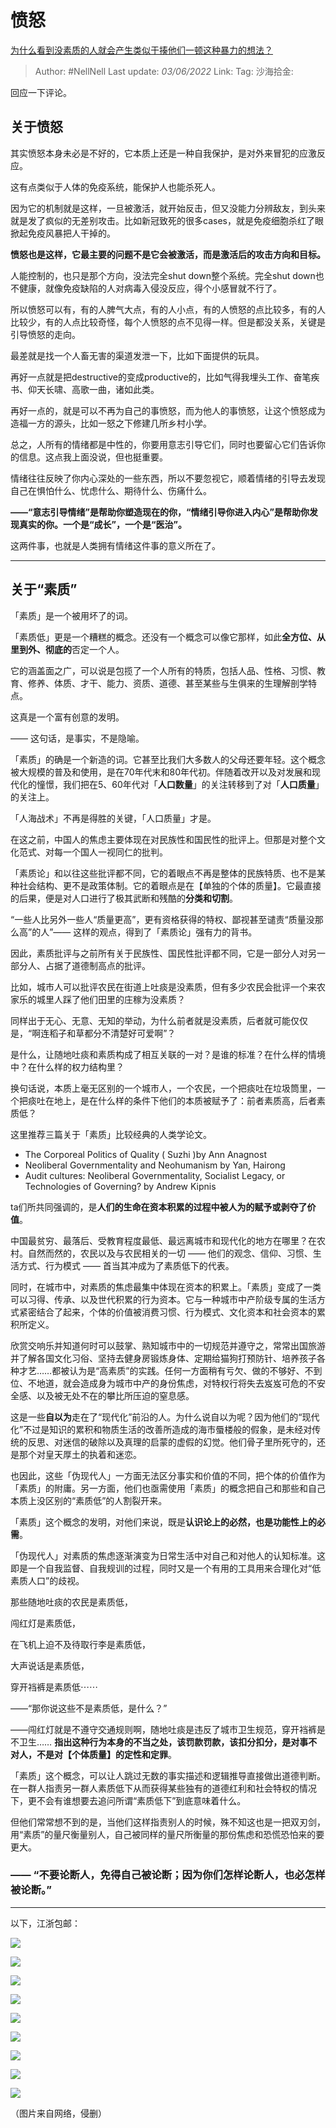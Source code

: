 # 愤怒

[为什么看到没素质的人就会产生类似于揍他们一顿这种暴力的想法？](https://www.zhihu.com/question/487861949/answer/2511453315)

> Author: #NellNell
> Last update: *03/06/2022*
> Link:
> Tag:
> 沙海拾金:

回应一下评论。

## 关于愤怒

其实愤怒本身未必是不好的，它本质上还是一种自我保护，是对外来冒犯的应激反应。

这有点类似于人体的免疫系统，能保护人也能杀死人。

因为它的机制就是这样，一旦被激活，就开始反击，但又没能力分辨敌友，到头来就是发了疯似的无差别攻击。比如新冠致死的很多cases，就是免疫细胞杀红了眼掀起免疫风暴把人干掉的。

**愤怒也是这样，它最主要的问题不是它会被激活，而是激活后的攻击方向和目标。**

人能控制的，也只是那个方向，没法完全shut down整个系统。完全shut down也不健康，就像免疫缺陷的人对病毒入侵没反应，得个小感冒就不行了。

所以愤怒可以有，有的人脾气大点，有的人小点，有的人愤怒的点比较多，有的人比较少，有的人点比较奇怪，每个人愤怒的点不见得一样。但是都没关系，关键是引导愤怒的走向。

最差就是找一个人畜无害的渠道发泄一下，比如下面提供的玩具。

再好一点就是把destructive的变成productive的，比如气得我埋头工作、奋笔疾书、仰天长啸、高歌一曲，诸如此类。

再好一点的，就是可以不再为自己的事愤怒，而为他人的事愤怒，让这个愤怒成为造福一方的源头，比如一怒之下修建几所乡村小学。

总之，人所有的情绪都是中性的，你要用意志引导它们，同时也要留心它们告诉你的信息。这点我上面没说，但也挺重要。

情绪往往反映了你内心深处的一些东西，所以不要忽视它，顺着情绪的引导去发现自己在惧怕什么、忧虑什么、期待什么、伤痛什么。

**——“意志引导情绪”是帮助你塑造现在的你，“情绪引导你进入内心”是帮助你发现真实的你。一个是“成长”，一个是“医治”。**

这两件事，也就是人类拥有情绪这件事的意义所在了。

---

## 关于“素质”

「素质」是一个被用坏了的词。

「素质低」更是一个糟糕的概念。还没有一个概念可以像它那样，如此**全方位、从里到外、彻底的**否定一个人。

它的涵盖面之广，可以说是包揽了一个人所有的特质，包括人品、性格、习惯、教育、修养、体质、才干、能力、资质、道德、甚至某些与生俱来的生理解剖学特点。

这真是一个富有创意的发明。

—— 这句话，是事实，不是隐喻。

「素质」的确是一个新造的词。它甚至比我们大多数人的父母还要年轻。这个概念被大规模的普及和使用，是在70年代末和80年代初。伴随着改开以及对发展和现代化的憧憬，我们把在5、60年代对「**人口数量**」的关注转移到了对「**人口质量**」的关注上。

「人海战术」不再是得胜的关键，「人口质量」才是。

在这之前，中国人的焦虑主要体现在对民族性和国民性的批评上。但那是对整个文化范式、对每一个国人一视同仁的批判。

「素质论」和以往这些批评都不同，它的着眼点不再是整体的民族特质、也不是某种社会结构、更不是政策体制。它的着眼点是在【单独的个体的质量】。它最直接的后果，便是对人口进行了极其武断和残酷的**分类和切割**。

“一些人比另外一些人“质量更高”，更有资格获得的特权、鄙视甚至谴责“质量没那么高”的人”—— 这样的观点，得到了「素质论」强有力的背书。

因此，素质批评与之前所有关于民族性、国民性批评都不同，它是一部分人对另一部分人、占据了道德制高点的批评。

比如，城市人可以批评农民在街道上吐痰是没素质，但有多少农民会批评一个来农家乐的城里人踩了他们田里的庄稼为没素质？

同样出于无心、无意、无知的举动，为什么前者就是没素质，后者就可能仅仅是，“啊连稻子和草都分不清楚好可爱啊”？

是什么，让随地吐痰和素质构成了相互关联的一对？是谁的标准？在什么样的情境中？在什么样的权力结构里？

换句话说，本质上毫无区别的一个城市人，一个农民，一个把痰吐在垃圾筒里，一个把痰吐在地上，是在什么样的条件下他们的本质被赋予了：前者素质高，后者素质低？

这里推荐三篇关于「素质」比较经典的人类学论文。

- The Corporeal Politics of Quality ( Suzhi )by Ann Anagnost
- Neoliberal Governmentality and Neohumanism by Yan, Hairong
- Audit cultures: Neoliberal Governmentality, Socialist Legacy, or Technologies of Governing? by Andrew Kipnis

ta们所共同强调的，是**人们的生命在资本积累的过程中被人为的赋予或剥夺了价值**。

中国最贫穷、最落后、受教育程度最低、最远离城市和现代化的地方在哪里？在农村。自然而然的，农民以及与农民相关的一切 —— 他们的观念、信仰、习惯、生活方式、行为模式 —— 首当其冲成为了素质低下的代表。

同时，在城市中，对素质的焦虑最集中体现在资本的积累上。「素质」变成了一类可以习得、传承、以及世代积累的行为资本。它与一种城市中产阶级专属的生活方式紧密结合了起来，个体的价值被消费习惯、行为模式、文化资本和社会资本的累积所定义。

欣赏交响乐并知道何时可以鼓掌、熟知城市中的一切规范并遵守之，常常出国旅游并了解各国文化习俗、坚持去健身房锻炼身体、定期给猫狗打预防针、培养孩子各种才艺……都被认为是“高素质”的实践。任何一方面稍有亏欠、做的不够好、不到位、不地道，就会造成身为城市中产的身份焦虑，对特权行将失去岌岌可危的不安全感、以及被无处不在的攀比所压迫的窒息感。

这是一些**自以为**走在了“现代化”前沿的人。为什么说自以为呢？因为他们的“现代化”不过是知识的累积和物质生活的改善所造成的海市蜃楼般的假象，是未经对传统的反思、对迷信的破除以及真理的启蒙的虚假的幻觉。他们骨子里所死守的，还是那个对皇天厚土的执着和迷恋。

也因此，这些「伪现代人」一方面无法区分事实和价值的不同，把个体的价值作为「素质」的附庸。另一方面，他们也亟需使用「素质」的概念把自己和那些和自己本质上没区别的“素质低”的人割裂开来。

「素质」这个概念的发明，对他们来说，既是**认识论上的必然，也是功能性上的必需**。

「伪现代人」对素质的焦虑逐渐演变为日常生活中对自己和对他人的认知标准。这即是一个自我监督、自我规训的过程，同时又是一个有用的工具用来合理化对“低素质人口”的歧视。

那些随地吐痰的农民是素质低，

闯红灯是素质低，

在飞机上迫不及待取行李是素质低，

大声说话是素质低，

穿开裆裤是素质低⋯⋯

——“那你说这些不是素质低，是什么？”

——闯红灯就是不遵守交通规则啊，随地吐痰是违反了城市卫生规范，穿开裆裤是不卫生…… **指出这种行为本身的不当之处，该罚款罚款，该扣分扣分，是对事不对人，不是对【个体质量】的定性和定罪**。

「素质」这个概念，可以让人跳过无数的事实描述和逻辑推导直接做出道德判断。在一群人指责另一群人素质低下从而获得某些独有的道德红利和社会特权的情况下，更不会有谁想要去追问所谓“素质低下”到底意味着什么。

但他们常常想不到的是，当他们这样指责别人的时候，殊不知这也是一把双刃剑，用“素质”的量尺衡量别人，自己被同样的量尺所衡量的那份焦虑和恐慌恐怕来的要更大。

### —— “不要论断人，免得自己被论断；因为你们怎样论断人，也必怎样被论断。”

---

以下，江浙包邮：

![](https://pic2.zhimg.com/80/v2-485570aec4b290de3d40cbf8cb86aa71_1440w.jpg?source=c8b7c179)

![](https://pic1.zhimg.com/80/v2-debda71b27886eeacc1c14d50c057e74_1440w.jpg?source=c8b7c179)

![](https://pic1.zhimg.com/80/v2-e2bdbc234833aa86906a74fc3c367cb5_1440w.jpg?source=c8b7c179)

![](https://pic1.zhimg.com/80/v2-521bdc0edfc2a54a584014ca9ebd99e4_1440w.jpg?source=c8b7c179)

![](https://pica.zhimg.com/80/v2-69e551c5797f0e8fb8fde0858ff1a6a7_1440w.jpg?source=c8b7c179)

![](https://pic2.zhimg.com/80/v2-468a779de65fb00f7fabf0d8c44c7f7b_1440w.jpg?source=c8b7c179)

![](https://pic1.zhimg.com/80/v2-77bfe4e9de17b0507aef9fa4657fa8a6_1440w.jpg?source=c8b7c179)

![](https://pic3.zhimg.com/80/v2-12a3461538cbf82a13cdee5cf3df77ae_1440w.jpg?source=c8b7c179)

![](https://pic1.zhimg.com/80/v2-a336e48ecf6604267ae80007891ac105_1440w.jpg?source=c8b7c179)

（图片来自网络，侵删）
